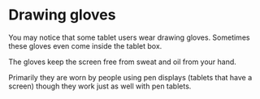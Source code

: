 # Drawing gloves

You may notice that some tablet users wear drawing gloves. Sometimes these gloves even come inside the tablet box.&#x20;

The gloves keep the screen free from sweat and oil from your hand.

Primarily they are worn by people using pen displays (tablets that have a screen) though they work just as well with pen tablets.&#x20;
